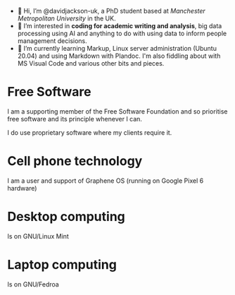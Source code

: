 - 👋 Hi, I’m @davidjackson-uk, a PhD student based at *Manchester Metropolitan University* in the UK.
- 👀 I’m interested in **coding for academic writing and analysis**, big data processing using AI and anything to do with using data to inform people management decisions.
- 🌱 I’m currently learning Markup, Linux server administration (Ubuntu 20.04) and using Markdown with Plandoc. I'm also fiddling about with MS Visual Code and various other bits and pieces.

<!---
davidjackson-uk/davidjackson-uk is a ✨ special ✨ repository because its `README.md` (this file) appears on your GitHub profile.
You can click the Preview link to take a look at your changes.
--->
# Free Software
I am a supporting member of the Free Software Foundation and so prioritise free software and its principle whenever I can. 

I do use proprietary software where my clients require it. 

# Cell phone technology
I am a user and support of Graphene OS (running on Google Pixel 6 hardware)

# Desktop computing
Is on GNU/Linux Mint

# Laptop computing
Is on GNU/Fedroa
